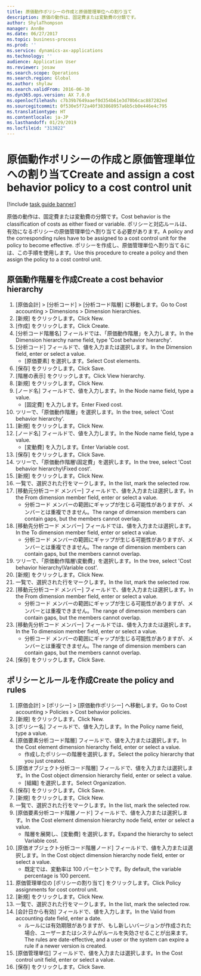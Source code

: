 ```yaml
---
title: 原価動作ポリシーの作成と原価管理単位への割り当て
description: 原価の動作は、固定費または変動費の分類です。
author: ShylaThompson
manager: AnnBe
ms.date: 06/27/2017
ms.topic: business-process
ms.prod: ''
ms.service: dynamics-ax-applications
ms.technology: ''
audience: Application User
ms.reviewer: josaw
ms.search.scope: Operations
ms.search.region: Global
ms.author: shylaw
ms.search.validFrom: 2016-06-30
ms.dyn365.ops.version: AX 7.0.0
ms.openlocfilehash: c7b39b7649aaef0d354b61e3d70b6cac887282ed
ms.sourcegitcommit: 0f530e5f72a40f383868957a6b5cb0e446e4c795
ms.translationtype: HT
ms.contentlocale: ja-JP
ms.lasthandoff: 01/29/2019
ms.locfileid: "313822"
---
```

# <a name="create-and-assign-a-cost-behavior-policy-to-a-cost-control-unit"></a><span data-ttu-id="f03f0-103">原価動作ポリシーの作成と原価管理単位への割り当て</span><span class="sxs-lookup"><span data-stu-id="f03f0-103">Create and assign a cost behavior policy to a cost control unit</span></span>

[!include [task guide banner](../../includes/task-guide-banner.md)]

<span data-ttu-id="f03f0-104">原価の動作は、固定費または変動費の分類です。</span><span class="sxs-lookup"><span data-stu-id="f03f0-104">Cost behavior is the classification of costs as either fixed or variable.</span></span> <span data-ttu-id="f03f0-105">ポリシーと対応ルールは、有効になるポリシーの原価管理単位へ割り当てる必要があります。</span><span class="sxs-lookup"><span data-stu-id="f03f0-105">A policy and the corresponding rules have to be assigned to a cost control unit for the policy to become effective.</span></span> <span data-ttu-id="f03f0-106">ポリシーを作成し、原価管理単位へ割り当てるには、この手順を使用します。</span><span class="sxs-lookup"><span data-stu-id="f03f0-106">Use this procedure to create a policy and then assign the policy to a cost control unit.</span></span>


## <a name="create-a-cost-behavior-hierarchy"></a><span data-ttu-id="f03f0-107">原価動作階層を作成</span><span class="sxs-lookup"><span data-stu-id="f03f0-107">Create a cost behavior hierarchy</span></span>
1. <span data-ttu-id="f03f0-108">[原価会計] > [分析コード] > [分析コード階層] に移動します。</span><span class="sxs-lookup"><span data-stu-id="f03f0-108">Go to Cost accounting > Dimensions > Dimension hierarchies.</span></span>
2. <span data-ttu-id="f03f0-109">[新規] をクリックします。</span><span class="sxs-lookup"><span data-stu-id="f03f0-109">Click New.</span></span>
3. <span data-ttu-id="f03f0-110">[作成] をクリックします。</span><span class="sxs-lookup"><span data-stu-id="f03f0-110">Click Create.</span></span>
4. <span data-ttu-id="f03f0-111">[分析コード階層名] フィールドでは、「原価動作階層」を入力します。</span><span class="sxs-lookup"><span data-stu-id="f03f0-111">In the Dimension hierarchy name field, type 'Cost behavior hierarchy'.</span></span>
5. <span data-ttu-id="f03f0-112">[分析コード] フィールドで、値を入力または選択します。</span><span class="sxs-lookup"><span data-stu-id="f03f0-112">In the Dimension field, enter or select a value.</span></span>
    * <span data-ttu-id="f03f0-113">[原価要素] を選択します。</span><span class="sxs-lookup"><span data-stu-id="f03f0-113">Select Cost elements.</span></span>  
6. <span data-ttu-id="f03f0-114">[保存] をクリックします。</span><span class="sxs-lookup"><span data-stu-id="f03f0-114">Click Save.</span></span>
7. <span data-ttu-id="f03f0-115">[階層の表示] をクリックします。</span><span class="sxs-lookup"><span data-stu-id="f03f0-115">Click View hierarchy.</span></span>
8. <span data-ttu-id="f03f0-116">[新規] をクリックします。</span><span class="sxs-lookup"><span data-stu-id="f03f0-116">Click New.</span></span>
9. <span data-ttu-id="f03f0-117">[ノード名] フィールドで、値を入力します。</span><span class="sxs-lookup"><span data-stu-id="f03f0-117">In the Node name field, type a value.</span></span>
    * <span data-ttu-id="f03f0-118">[固定費] を入力します。</span><span class="sxs-lookup"><span data-stu-id="f03f0-118">Enter Fixed cost.</span></span>  
10. <span data-ttu-id="f03f0-119">ツリーで、「原価動作階層」を選択します。</span><span class="sxs-lookup"><span data-stu-id="f03f0-119">In the tree, select 'Cost behavior hierarchy'.</span></span>
11. <span data-ttu-id="f03f0-120">[新規] をクリックします。</span><span class="sxs-lookup"><span data-stu-id="f03f0-120">Click New.</span></span>
12. <span data-ttu-id="f03f0-121">[ノード名] フィールドで、値を入力します。</span><span class="sxs-lookup"><span data-stu-id="f03f0-121">In the Node name field, type a value.</span></span>
    * <span data-ttu-id="f03f0-122">[変動費] を入力します。</span><span class="sxs-lookup"><span data-stu-id="f03f0-122">Enter Variable cost.</span></span>  
13. <span data-ttu-id="f03f0-123">[保存] をクリックします。</span><span class="sxs-lookup"><span data-stu-id="f03f0-123">Click Save.</span></span>
14. <span data-ttu-id="f03f0-124">ツリーで、「原価動作階層\固定費」を選択します。</span><span class="sxs-lookup"><span data-stu-id="f03f0-124">In the tree, select 'Cost behavior hierarchy\Fixed cost'.</span></span>
15. <span data-ttu-id="f03f0-125">[新規] をクリックします。</span><span class="sxs-lookup"><span data-stu-id="f03f0-125">Click New.</span></span>
16. <span data-ttu-id="f03f0-126">一覧で、選択された行をマークします。</span><span class="sxs-lookup"><span data-stu-id="f03f0-126">In the list, mark the selected row.</span></span>
17. <span data-ttu-id="f03f0-127">[移動元分析コード メンバー] フィールドで、値を入力または選択します。</span><span class="sxs-lookup"><span data-stu-id="f03f0-127">In the From dimension member field, enter or select a value.</span></span>
    * <span data-ttu-id="f03f0-128">分析コード メンバーの範囲にギャップが生じる可能性がありますが、メンバーとは重複できません。</span><span class="sxs-lookup"><span data-stu-id="f03f0-128">The range of dimension members can contain gaps, but the members cannot overlap.</span></span>  
18. <span data-ttu-id="f03f0-129">[移動先分析コード メンバー] フィールドでは、値を入力または選択します。</span><span class="sxs-lookup"><span data-stu-id="f03f0-129">In the To dimension member field, enter or select a value.</span></span>
    * <span data-ttu-id="f03f0-130">分析コード メンバーの範囲にギャップが生じる可能性がありますが、メンバーとは重複できません。</span><span class="sxs-lookup"><span data-stu-id="f03f0-130">The range of dimension members can contain gaps, but the members cannot overlap.</span></span>  
19. <span data-ttu-id="f03f0-131">ツリーで、「原価動作階層\変動費」を選択します。</span><span class="sxs-lookup"><span data-stu-id="f03f0-131">In the tree, select 'Cost behavior hierarchy\Variable cost'.</span></span>
20. <span data-ttu-id="f03f0-132">[新規] をクリックします。</span><span class="sxs-lookup"><span data-stu-id="f03f0-132">Click New.</span></span>
21. <span data-ttu-id="f03f0-133">一覧で、選択された行をマークします。</span><span class="sxs-lookup"><span data-stu-id="f03f0-133">In the list, mark the selected row.</span></span>
22. <span data-ttu-id="f03f0-134">[移動元分析コード メンバー] フィールドで、値を入力または選択します。</span><span class="sxs-lookup"><span data-stu-id="f03f0-134">In the From dimension member field, enter or select a value.</span></span>
    * <span data-ttu-id="f03f0-135">分析コード メンバーの範囲にギャップが生じる可能性がありますが、メンバーとは重複できません。</span><span class="sxs-lookup"><span data-stu-id="f03f0-135">The range of dimension members can contain gaps, but the members cannot overlap.</span></span>  
23. <span data-ttu-id="f03f0-136">[移動先分析コード メンバー] フィールドでは、値を入力または選択します。</span><span class="sxs-lookup"><span data-stu-id="f03f0-136">In the To dimension member field, enter or select a value.</span></span>
    * <span data-ttu-id="f03f0-137">分析コード メンバーの範囲にギャップが生じる可能性がありますが、メンバーとは重複できません。</span><span class="sxs-lookup"><span data-stu-id="f03f0-137">The range of dimension members can contain gaps, but the members cannot overlap.</span></span>  
24. <span data-ttu-id="f03f0-138">[保存] をクリックします。</span><span class="sxs-lookup"><span data-stu-id="f03f0-138">Click Save.</span></span>

## <a name="create-the-policy-and-rules"></a><span data-ttu-id="f03f0-139">ポリシーとルールを作成</span><span class="sxs-lookup"><span data-stu-id="f03f0-139">Create the policy and rules</span></span>
1. <span data-ttu-id="f03f0-140">[原価会計] > [ポリシー] > [原価動作ポリシー] へ移動します。</span><span class="sxs-lookup"><span data-stu-id="f03f0-140">Go to Cost accounting > Policies > Cost behavior policies.</span></span>
2. <span data-ttu-id="f03f0-141">[新規] をクリックします。</span><span class="sxs-lookup"><span data-stu-id="f03f0-141">Click New.</span></span>
3. <span data-ttu-id="f03f0-142">[ポリシー名] フィールドで、値を入力します。</span><span class="sxs-lookup"><span data-stu-id="f03f0-142">In the Policy name field, type a value.</span></span>
4. <span data-ttu-id="f03f0-143">[原価要素分析コード階層] フィールドで、値を入力または選択します。</span><span class="sxs-lookup"><span data-stu-id="f03f0-143">In the Cost element dimension hierarchy field, enter or select a value.</span></span>
    * <span data-ttu-id="f03f0-144">作成したポリシーの階層を選択します。</span><span class="sxs-lookup"><span data-stu-id="f03f0-144">Select the policy hierarchy that you just created.</span></span>  
5. <span data-ttu-id="f03f0-145">[原価オブジェクト分析コード階層] フィールドで、値を入力または選択します。</span><span class="sxs-lookup"><span data-stu-id="f03f0-145">In the Cost object dimension hierarchy field, enter or select a value.</span></span>
    * <span data-ttu-id="f03f0-146">[組織] を選択します。</span><span class="sxs-lookup"><span data-stu-id="f03f0-146">Select Organization.</span></span>  
6. <span data-ttu-id="f03f0-147">[保存] をクリックします。</span><span class="sxs-lookup"><span data-stu-id="f03f0-147">Click Save.</span></span>
7. <span data-ttu-id="f03f0-148">[新規] をクリックします。</span><span class="sxs-lookup"><span data-stu-id="f03f0-148">Click New.</span></span>
8. <span data-ttu-id="f03f0-149">一覧で、選択された行をマークします。</span><span class="sxs-lookup"><span data-stu-id="f03f0-149">In the list, mark the selected row.</span></span>
9. <span data-ttu-id="f03f0-150">[原価要素分析コード階層ノード] フィールドで、値を入力または選択します。</span><span class="sxs-lookup"><span data-stu-id="f03f0-150">In the Cost element dimension hierarchy node field, enter or select a value.</span></span>
    * <span data-ttu-id="f03f0-151">階層を展開し、[変動費] を選択します。</span><span class="sxs-lookup"><span data-stu-id="f03f0-151">Expand the hierarchy to select Variable cost.</span></span>  
10. <span data-ttu-id="f03f0-152">[原価オブジェクト分析コード階層ノード] フィールドで、値を入力または選択します。</span><span class="sxs-lookup"><span data-stu-id="f03f0-152">In the Cost object dimension hierarchy node field, enter or select a value.</span></span>
    * <span data-ttu-id="f03f0-153">既定では、変動率は 100 パーセントです。</span><span class="sxs-lookup"><span data-stu-id="f03f0-153">By default, the variable percentage is 100 percent.</span></span>  
11. <span data-ttu-id="f03f0-154">原価管理単位の [ポリシーの割り当て] をクリックします。</span><span class="sxs-lookup"><span data-stu-id="f03f0-154">Click Policy assignments for cost control unit.</span></span>
12. <span data-ttu-id="f03f0-155">[新規] をクリックします。</span><span class="sxs-lookup"><span data-stu-id="f03f0-155">Click New.</span></span>
13. <span data-ttu-id="f03f0-156">一覧で、選択された行をマークします。</span><span class="sxs-lookup"><span data-stu-id="f03f0-156">In the list, mark the selected row.</span></span>
14. <span data-ttu-id="f03f0-157">[会計日から有効] フィールドで、値を入力します。</span><span class="sxs-lookup"><span data-stu-id="f03f0-157">In the Valid from accounting date field, enter a date.</span></span>
    * <span data-ttu-id="f03f0-158">ルールには有効期限がありますが、もし新しいバージョンが作成された場合、ユーザーまたはシステムがルールを失効させることが出来ます。</span><span class="sxs-lookup"><span data-stu-id="f03f0-158">The rules are date-effective, and a user or the system can expire a rule if a newer version is created.</span></span>  
15. <span data-ttu-id="f03f0-159">[原価管理単位] フィールドで、値を入力または選択します。</span><span class="sxs-lookup"><span data-stu-id="f03f0-159">In the Cost control unit field, enter or select a value.</span></span>
16. <span data-ttu-id="f03f0-160">[保存] をクリックします。</span><span class="sxs-lookup"><span data-stu-id="f03f0-160">Click Save.</span></span>

